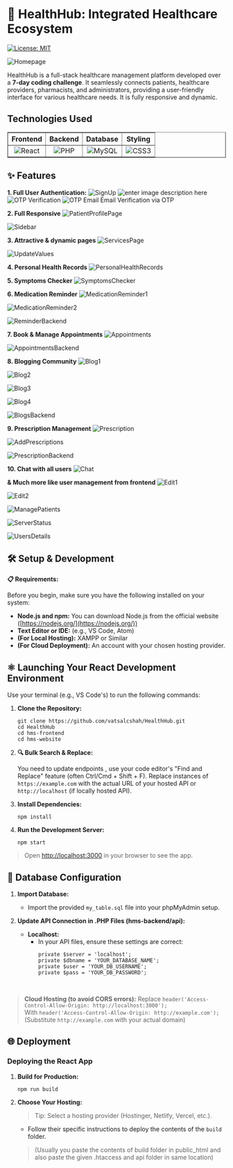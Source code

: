 ﻿# 💊 HealthHub: Integrated Healthcare Ecosystem
[![License: MIT](https://img.shields.io/badge/License-MIT-blue.svg)](https://opensource.org/licenses/MIT)


![Homepage](https://github.com/vatsalcshah/HealthHub/blob/main/Screenshots/Homepage.png)

HealthHub is a full-stack healthcare management platform developed over a **7-day coding challenge**. It seamlessly connects patients, healthcare providers, pharmacists, and administrators, providing a user-friendly interface for various healthcare needs. It is fully responsive and dynamic.

## Technologies Used
<table border="1">
  <tr>
    <th align="center">Frontend</th>
    <th align="center">Backend</th>
    <th align="center">Database</th>
    <th align="center">Styling</th>
  </tr>
  <tr>
    <td align="center"><img src="https://img.shields.io/badge/React-20232A?style=for-the-badge&logo=react&logoColor=61DAFB" alt="React" /></td>
    <td align="center"><img src="https://img.shields.io/badge/PHP-777BB4?style=for-the-badge&logo=php&logoColor=white" alt="PHP" /></td>
    <td align="center"><img src="https://img.shields.io/badge/MySQL-00000F?style=for-the-badge&logo=mysql&logoColor=white" alt="MySQL" /></td>
    <td align="center"><img src="https://img.shields.io/badge/CSS3-1572B6?style=for-the-badge&logo=css3&logoColor=white" alt="CSS3" /></td>
  </tr>
</table>

## ✨ Features
**1. Full User Authentication:**
![SignUp](https://github.com/vatsalcshah/HealthHub/blob/main/Screenshots/Signup_Errors.png)
	![enter image description here](https://github.com/vatsalcshah/HealthHub/blob/main/Screenshots/ForgotPassword.png)
		![OTP Verification](https://github.com/vatsalcshah/HealthHub/blob/main/Screenshots/OTP.png)
		![OTP Email](https://github.com/vatsalcshah/HealthHub/blob/main/Screenshots/OTP_Email.png)
		Email Verification via OTP
		
**2. Full Responsive**
![PatientProfilePage](https://github.com/vatsalcshah/HealthHub/blob/main/Screenshots/Patient_Profile.png)

![Sidebar](https://github.com/vatsalcshah/HealthHub/blob/main/Screenshots/Sidebar.png)
		
**3. Attractive & dynamic pages**
![ServicesPage](https://github.com/vatsalcshah/HealthHub/blob/main/Screenshots/ServicesPage.png)

![UpdateValues](https://github.com/vatsalcshah/HealthHub/blob/main/Screenshots/Facilities.png)

**4. Personal Health Records**
![PersonalHealthRecords](https://github.com/vatsalcshah/HealthHub/blob/main/Screenshots/PersonalHealthRecords.png)

**5. Symptoms Checker**
![SymptomsChecker](https://github.com/vatsalcshah/HealthHub/blob/main/Screenshots/SystomChecker.png)

**6. Medication Reminder**
![MedicationReminder1](https://github.com/vatsalcshah/HealthHub/blob/main/Screenshots/MedicationReminder.png)

![MedicationReminder2](https://github.com/vatsalcshah/HealthHub/blob/main/Screenshots/MedicationReminder2.png)

![ReminderBackend](https://github.com/vatsalcshah/HealthHub/blob/main/Screenshots/RemindersTable.png)

**7. Book & Manage Appointments**
![Appointments](https://github.com/vatsalcshah/HealthHub/blob/main/Screenshots/AppointmentsPage.png)

![AppointmentsBackend](https://github.com/vatsalcshah/HealthHub/blob/main/Screenshots/AppointmentsTable.png)

**8. Blogging Community**
![Blog1](https://github.com/vatsalcshah/HealthHub/blob/main/Screenshots/CreateBlog.png)

![Blog2](https://github.com/vatsalcshah/HealthHub/blob/main/Screenshots/Community.png)

![Blog3](https://github.com/vatsalcshah/HealthHub/blob/main/Screenshots/ManageBlogs.png)

![Blog4](https://github.com/vatsalcshah/HealthHub/blob/main/Screenshots/BlogComments.png)

![BlogsBackend](https://github.com/vatsalcshah/HealthHub/blob/main/Screenshots/BlogsTable.png)

**9. Prescription Management**
![Prescription](https://github.com/vatsalcshah/HealthHub/blob/main/Screenshots/Prescription.png)

![AddPrescriptions](https://github.com/vatsalcshah/HealthHub/blob/main/Screenshots/AddPrescriptions.png)

![PrescriptionBackend](https://github.com/vatsalcshah/HealthHub/blob/main/Screenshots/PrescriptionTable.png)

**10. Chat with all users**
![Chat](https://github.com/vatsalcshah/HealthHub/blob/main/Screenshots/Chat.png)

**& Much more like user management from frontend**
![Edit1](https://github.com/vatsalcshah/HealthHub/blob/main/Screenshots/Edit.png)

![Edit2](https://github.com/vatsalcshah/HealthHub/blob/main/Screenshots/Edit2.png)

![ManagePatients](https://github.com/vatsalcshah/HealthHub/blob/main/Screenshots/ManagePatients.png)

![ServerStatus](https://github.com/vatsalcshah/HealthHub/blob/main/Screenshots/UserData.png)

![UsersDetails](https://github.com/vatsalcshah/HealthHub/blob/main/Screenshots/Users.png)

## 🛠️ Setup & Development

**📋 Requirements:**

Before you begin, make sure you have the following installed on your system:

-   **Node.js and npm:**  You can download Node.js from the official website ([https://nodejs.org/](https://nodejs.org/))
-   **Text Editor or IDE:**  (e.g., VS Code, Atom)
-   **(For Local Hosting):**  XAMPP or Similar
-   **(For Cloud Deployment):**  An account with your chosen hosting provider.

 ## **⚛️ Launching Your React Development Environment**
Use your terminal (e.g., VS Code's) to run the following commands:
1.  **Clone the Repository:**
    ```
    git clone https://github.com/vatsalcshah/HealthHub.git
    cd HealthHub
    cd hms-frontend
    cd hms-website
    ```
 2. **🔍 Bulk Search & Replace:**

	You need to update endpoints , use your code editor's "Find and Replace" feature (often Ctrl/Cmd + Shift + F). Replace instances of `https://example.com` with the actual URL of your hosted API or `http://localhost` (if locally hosted API).
		 
3.  **Install Dependencies:**
    ```
    npm install
    ```    
4.  **Run the Development Server:**
    
    ```
    npm start
    ```
> Open [http://localhost:3000](http://localhost:3000/) in your browser to see the app.


## 📂 Database Configuration

1.  **Import Database:**
    
    -   Import the provided  `my_table.sql`  file into your phpMyAdmin setup.
2.  **Update API Connection in .PHP Files (hms-backend/api):**
    
    -   **Localhost:**
        -   In your API files, ensure these settings are correct:            
            ```
            private $server = 'localhost';
            private $dbname = 'YOUR_DATABASE_NAME';
            private $user = 'YOUR_DB_USERNAME';
            private $pass = 'YOUR_DB_PASSWORD';
            ```
  <br>
           
>   **Cloud Hosting (to avoid CORS errors):**
           Replace  `header('Access-Control-Allow-Origin: http://localhost:3000');`
        <br> 
           With  `header('Access-Control-Allow-Origin: http://example.com');`
           (Substitute  `http://example.com`  with your actual domain)


## 🌐 Deployment

### Deploying the React App

1.  **Build for Production:**    
    ```
    npm run build
    ```
    
2.  **Choose Your Hosting:**
    
    > Tip: Select a hosting provider (Hostinger, Netlify, Vercel, etc.).
    
    -   Follow their specific instructions to deploy the contents of the  `build`  folder. 
    >(Usually you paste the contents of build folder in public_html and also paste the given .htaccess and api folder in same location)


